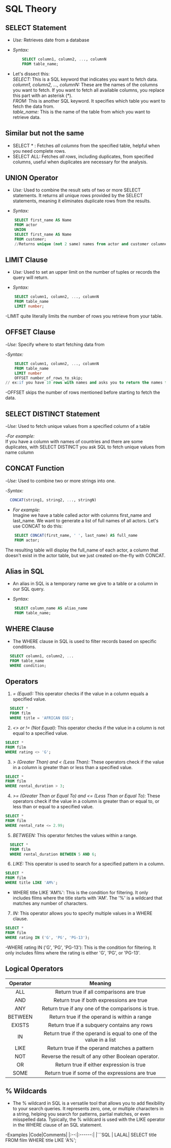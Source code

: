 # SQL Theory

## SELECT Statement
- *Use:*
Retrieves date from a database

- *Syntax:*
  ```SQL
      SELECT column1, column2, ..., columnN
      FROM table_name;
  ```
- Let's dissect this: <br/>
*SELECT:* This is a SQL keyword that indicates you want to fetch data. <br/>
*column1, column2, ..., columnN:* These are the names of the columns you want to fetch. If you want to fetch all available columns, you replace this part with an asterisk (*). <br/>
*FROM:* This is another SQL keyword. It specifies which table you want to fetch the data from. <br/>
*table_name:* This is the name of the table from which you want to retrieve data. <br/>

## Similar but not the same

- SELECT * : Fetches *all columns* from the specified table, helpful when you need complete rows.
- SELECT ALL: Fetches *all rows*, including duplicates, from specified columns, useful when duplicates are necessary for the analysis.


## UNION Operator
- *Use:*
  Used to combine the result sets of two or more SELECT statements. It returns all unique rows provided by the SELECT statements, meaning it eliminates duplicate rows from the results.

- *Syntax:*
```SQL
    SELECT first_name AS Name
    FROM actor
    UNION
    SELECT first_name AS Name
    FROM customer;
    //Returns unique (not 2 same) names from actor and customer columnes

```
## LIMIT Clause
- *Use:*
Used to set an upper limit on the number of tuples or records the query will return.

- *Syntax:*
``` SQL
    SELECT column1, column2, ..., columnN 
    FROM table_name 
    LIMIT number;
```
-LIMIT quite literally limits the number of rows you retrieve from your table.

## OFFSET Clause

-*Use:*
 Specify where to start fetching data from

 -*Syntax:*
 ```SQL
     SELECT column1, column2, ..., columnN 
     FROM table_name 
     LIMIT number 
     OFFSET number_of_rows_to_skip;
 // ex:if you have 10 rows with names and asks you to return the names from 6th to 10th row, you want LIMIT 5 and OFFSET 5 so it will skip the first 5 rows.
```
-OFFSET skips the number of rows mentioned before starting to fetch the data.

## SELECT DISTINCT Statement
-*Use:*
Used to fetch unique values from a specified column of a table 

-*For example:* <br/>
If you have a column with names of countries and there are some duplicates, with SELECT DISTINCT you ask SQL to fetch unique values from name column

## CONCAT Function
-*Use:*
Used to combine two or more strings into one.

-*Syntax:*
```SQL
  CONCAT(string1, string2, ..., stringN)
```
- *For example:* <br/>
Imagine we have a table called actor with columns first_name and last_name. We want to generate a list of full names of all actors. Let's use CONCAT to do this:
```SQL
    SELECT CONCAT(first_name, ' ', last_name) AS full_name
    FROM actor;
```
The resulting table will display the full_name of each actor, a column that doesn't exist in the actor table, but we just created on-the-fly with CONCAT.

## Alias in SQL
- An alias in SQL is a temporary name we give to a table or a column in our SQL query.

- *Syntax:*
```SQL
    SELECT column_name AS alias_name
    FROM table_name;
```

## WHERE Clause
- The WHERE clause in SQL is used to filter records based on specific conditions.
```SQL
  SELECT column1, column2, ...
  FROM table_name
  WHERE condition;
```
## Operators
1. *= (Equal):* This operator checks if the value in a column equals a specified value.
  ```SQL
    SELECT * 
    FROM film 
    WHERE title = 'AFRICAN EGG';
  ```
2. *<> or != (Not Equal):* This operator checks if the value in a column is not equal to a specified value.
```SQL
SELECT * 
FROM film 
WHERE rating <> 'G';
```
3. *> (Greater Than) and < (Less Than):* These operators check if the value in a column is greater than or less than a specified value.
```SQL
SELECT * 
FROM film 
WHERE rental_duration > 3;
```
4. *>= (Greater Than or Equal To) and <= (Less Than or Equal To):* These operators check if the value in a column is greater than or equal to, or less than or equal to a specified value.
```SQL
SELECT * 
FROM film 
WHERE rental_rate <= 2.99;
```
5. *BETWEEN:* This operator fetches the values within a range.
```SQL
  SELECT * 
  FROM film 
  WHERE rental_duration BETWEEN 5 AND 6;
```
6. *LIKE:* This operator is used to search for a specified pattern in a column.
```SQL
SELECT * 
FROM film 
WHERE title LIKE 'AM%';
```
- WHERE title LIKE 'AM%': This is the condition for filtering. It only includes films where the title starts with 'AM'. The '%' is a wildcard that matches any number of characters.

7.  *IN:* This operator allows you to specify multiple values in a WHERE clause.
```SQL
SELECT * 
FROM film 
WHERE rating IN ('G', 'PG', 'PG-13');
```
-WHERE rating IN ('G', 'PG', 'PG-13'): This is the condition for filtering. It only includes films where the rating is either 'G', 'PG', or 'PG-13'.

## Logical Operators

|Operator|Meaning|
|:------:|:-----:|
|ALL|	Return true if all comparisons are true|
|AND|	Return true if both expressions are true
|ANY|	Return true if any one of the comparisons is true.
|BETWEEN|	Return true if the operand is within a range
|EXISTS|	Return true if a subquery contains any rows
|IN|	Return true if the operand is equal to one of the value in a list
|LIKE|	Return true if the operand matches a pattern
|NOT|	Reverse the result of any other Boolean operator.
|OR| 	Return true if either expression is true
|SOME|	Return true if some of the expressions are true

## % Wildcards
- The % wildcard in SQL is a versatile tool that allows you to add flexibility to your search queries. It represents zero, one, or multiple characters in a string, helping you search for patterns, partial matches, or even misspelled data. Typically, the % wildcard is used with the LIKE operator in the WHERE clause of an SQL statement.

-Examples
|Code|Comments|
|:--:|:------:|
|```SQL   | LALAL|
 SELECT title
 FROM film
 WHERE title LIKE 'A%';
```
